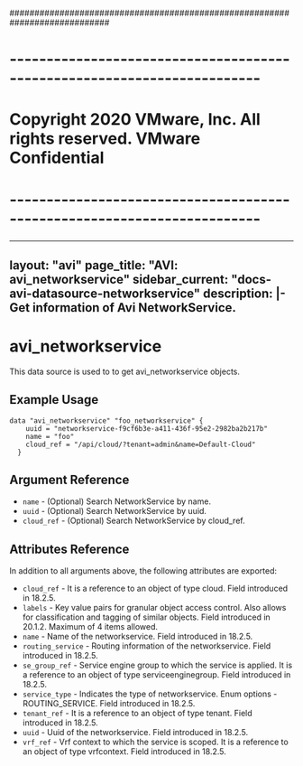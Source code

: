 ############################################################################
# ------------------------------------------------------------------------
# Copyright 2020 VMware, Inc.  All rights reserved. VMware Confidential
# ------------------------------------------------------------------------
###

---
layout: "avi"
page_title: "AVI: avi_networkservice"
sidebar_current: "docs-avi-datasource-networkservice"
description: |-
  Get information of Avi NetworkService.
---

# avi_networkservice

This data source is used to to get avi_networkservice objects.

## Example Usage

```hcl
data "avi_networkservice" "foo_networkservice" {
    uuid = "networkservice-f9cf6b3e-a411-436f-95e2-2982ba2b217b"
    name = "foo"
    cloud_ref = "/api/cloud/?tenant=admin&name=Default-Cloud"
  }
```

## Argument Reference

* `name` - (Optional) Search NetworkService by name.
* `uuid` - (Optional) Search NetworkService by uuid.
* `cloud_ref` - (Optional) Search NetworkService by cloud_ref.
  
## Attributes Reference

In addition to all arguments above, the following attributes are exported:

* `cloud_ref` - It is a reference to an object of type cloud. Field introduced in 18.2.5.
* `labels` - Key value pairs for granular object access control. Also allows for classification and tagging of similar objects. Field introduced in 20.1.2. Maximum of 4 items allowed.
* `name` - Name of the networkservice. Field introduced in 18.2.5.
* `routing_service` - Routing information of the networkservice. Field introduced in 18.2.5.
* `se_group_ref` - Service engine group to which the service is applied. It is a reference to an object of type serviceenginegroup. Field introduced in 18.2.5.
* `service_type` - Indicates the type of networkservice. Enum options - ROUTING_SERVICE. Field introduced in 18.2.5.
* `tenant_ref` - It is a reference to an object of type tenant. Field introduced in 18.2.5.
* `uuid` - Uuid of the networkservice. Field introduced in 18.2.5.
* `vrf_ref` - Vrf context to which the service is scoped. It is a reference to an object of type vrfcontext. Field introduced in 18.2.5.

